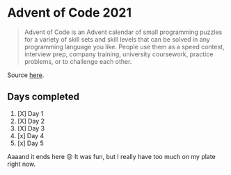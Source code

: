 # Advent of Code 2021
> Advent of Code is an Advent calendar of small programming puzzles for a variety of skill sets and skill levels that can be solved in any programming language you like. People use them as a speed contest, interview prep, company training, university coursework, practice problems, or to challenge each other.

Source [here](https://adventofcode.com/).

## Days completed
1. [X] Day 1 
2. [X] Day 2
3. [X] Day 3
4. [x] Day 4
5. [x] Day 5


Aaaand it ends here 😢 It was fun, but I really have too much on my plate right now.
